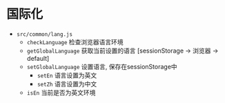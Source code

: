 # 国际化

- `src/common/lang.js`
  - `checkLanguage` 检查浏览器语言环境
  - `getGlobalLanguage` 获取当前设置的语言 [sessionStorage -> 浏览器 -> default]
  - `setGlobalLanguage` 设置语言, 保存在sessionStorage中
    - `setEn` 语言设置为英文
    - `setZh` 语言设置为中文
  - `isEn` 当前是否为英文环境
